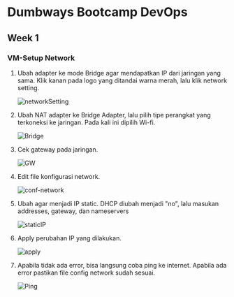 # Dumbways Bootcamp DevOps
## Week 1
### VM-Setup Network

1. Ubah adapter ke mode Bridge agar mendapatkan IP dari jaringan yang sama. Klik kanan pada logo yang ditandai warna merah, lalu klik network setting.
    
    ![networkSetting](https://github.com/gilbranfairuz/Dumbways-Bootcamp-Devops/blob/master/week1/VM-SetupNetwork/img/1-1.png)

2. Ubah NAT adapter ke Bridge Adapter, lalu pilih tipe perangkat yang terkoneksi ke jaringan. Pada kali ini dipilih Wi-fi.
    
    ![Bridge](https://github.com/gilbranfairuz/Dumbways-Bootcamp-Devops/blob/master/week1/VM-SetupNetwork/img/1-2.png)

3. Cek gateway pada jaringan.
    
    ![GW](https://github.com/gilbranfairuz/Dumbways-Bootcamp-Devops/blob/master/week1/VM-SetupNetwork/img/1-3-cekGW.png)

4. Edit file konfigurasi network.
    
    ![conf-network](https://github.com/gilbranfairuz/Dumbways-Bootcamp-Devops/blob/master/week1/VM-SetupNetwork/img/1-4.png)

5. Ubah agar menjadi IP static. DHCP diubah menjadi "no", lalu masukan addresses, gateway, dan nameservers
    
    ![staticIP](https://github.com/gilbranfairuz/Dumbways-Bootcamp-Devops/blob/master/week1/VM-SetupNetwork/img/1-5.png)

6. Apply perubahan IP yang dilakukan.
    
    ![apply](https://github.com/gilbranfairuz/Dumbways-Bootcamp-Devops/blob/master/week1/VM-SetupNetwork/img/1-6.png)

7. Apabila tidak ada error, bisa langsung coba ping ke internet. Apabila ada error pastikan file config network sudah sesuai.
    
    ![Ping](https://github.com/gilbranfairuz/Dumbways-Bootcamp-Devops/blob/master/week1/VM-SetupNetwork/img/1-7.png)

